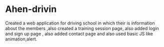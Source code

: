 # Ahen-drivin
Created a web application for driving school in which their is information about the members ,also created a training session page,
also added login and sign up page , also added contact page and also used basic JS like animation,alert. 
